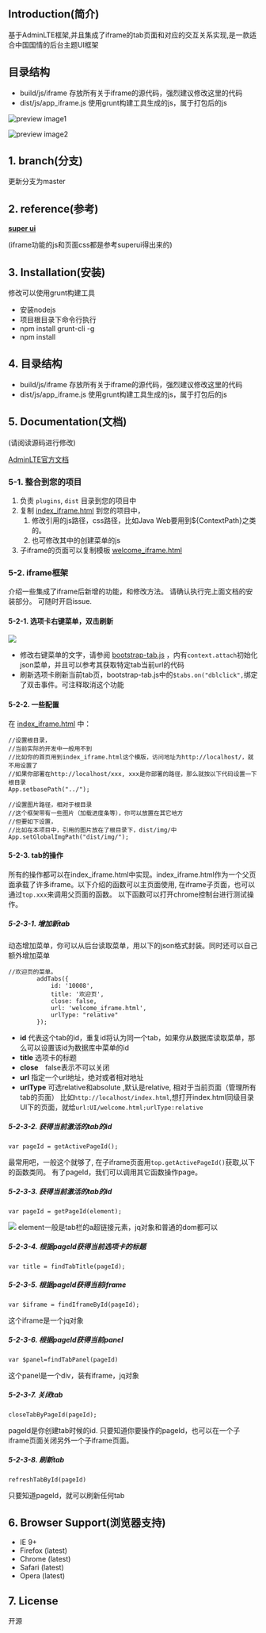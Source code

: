 
## Introduction(简介)

基于AdminLTE框架,并且集成了iframe的tab页面和对应的交互关系实现,是一款适合中国国情的后台主题UI框架

## 目录结构
- build/js/iframe 存放所有关于iframe的源代码，强烈建议修改这里的代码
- dist/js/app_iframe.js 使用grunt构建工具生成的js，属于打包后的js

![preview image1](preview/GIF.gif)

![preview image2](preview/img1.png)

## 1. branch(分支)

更新分支为master

## 2. reference(参考)

**[super ui](https://github.com/tzhsweet/superui)**

(iframe功能的js和页面css都是参考superui得出来的)

## 3. Installation(安装)

修改可以使用grunt构建工具

- 安装nodejs
- 项目根目录下命令行执行
- npm install grunt-cli -g
- npm install

## 4. 目录结构
- build/js/iframe 存放所有关于iframe的源代码，强烈建议修改这里的代码
- dist/js/app_iframe.js 使用grunt构建工具生成的js，属于打包后的js

## 5. Documentation(文档)

(请阅读源码进行修改)  

[AdminLTE官方文档](http://weituotian.oschina.io/adminlte-with-iframe/documentation/index.html)


### 5-1. 整合到您的项目
1. 负责 `plugins`, `dist` 目录到您的项目中
1. 复制 [index_iframe.html](pages/index_iframe.html) 到您的项目中，
    1. 修改引用的js路径，css路径，比如Java Web要用到${ContextPath}之类的。
    1. 也可修改其中的创建菜单的js
1. 子iframe的页面可以复制模板 [welcome_iframe.html](pages/welcome_iframe.html)


### 5-2. iframe框架

介绍一些集成了iframe后新增的功能，和修改方法。
请确认执行完上面文档的安装部分。
可随时开启issue.

#### 5-2-1. 选项卡右键菜单，双击刷新

![](preview/contextmenu.jpg)

* 修改右键菜单的文字，请参阅 [bootstrap-tab.js](build/js/iframe/bootstrap-tab.js) ，内有`context.attach`初始化json菜单，并且可以参考其获取特定tab当前url的代码
* 刷新选项卡刷新当前tab页，bootstrap-tab.js中的`$tabs.on("dblclick",`绑定了双击事件。可注释取消这个功能

#### 5-2-2. 一些配置

在 [index_iframe.html](pages/index_iframe.html) 中：

```
//设置根目录，
//当前实际的开发中一般用不到
//比如你的首页用到index_iframe.html这个模版，访问地址为http://localhost/，就不用设置了
//如果你部署在http://localhost/xxx, xxx是你部署的路径，那么就按以下代码设置一下根目录
App.setbasePath("../");

//设置图片路径，相对于根目录
//这个框架带有一些图片（加载进度条等），你可以放置在其它地方
//但要如下设置，
//比如在本项目中，引用的图片放在了根目录下，dist/img/中
App.setGlobalImgPath("dist/img/");

```
#### 5-2-3. tab的操作

所有的操作都可以在index_iframe.html中实现。index_iframe.html作为一个父页面承载了许多iframe。以下介绍的函数可以主页面使用, 在iframe子页面，也可以通过`top.xxx`来调用父页面的函数。
以下函数可以打开chrome控制台进行测试操作。

##### 5-2-3-1. 增加新tab
动态增加菜单，你可以从后台读取菜单，用以下的json格式封装。同时还可以自己额外增加菜单
```
//欢迎页的菜单。
        addTabs({
            id: '10008',
            title: '欢迎页',
            close: false,
            url: 'welcome_iframe.html',
            urlType: "relative"
        });
```

- **id** 代表这个tab的id，重复id将认为同一个tab，如果你从数据库读取菜单，那么可以设置该id为数据库中菜单的id
- **title** 选项卡的标题
- **close**　false表示不可以关闭
- **url** 指定一个url地址，绝对或者相对地址
- **urlType** 可选relative和absolute ,默认是relative, 相对于当前页面（管理所有tab的页面）
比如`http://localhost/index.html`,想打开index.html同级目录UI下的页面，就给`url:UI/welcome.html;urlType:relative`

##### 5-2-3-2. 获得当前激活的tab的id
```
var pageId = getActivePageId();
```
最常用吧，一般这个就够了, 在子iframe页面用`top.getActivePageId()`获取,以下的函数类同。
有了pageId，我们可以调用其它函数操作page。

##### 5-2-3-3. 获得当前激活的tab的id

```
var pageId = getPageId(element);
```

![](preview/tabs.jpg)
element一般是tab栏的a超链接元素，jq对象和普通的dom都可以

##### 5-2-3-4. 根据pageId获得当前选项卡的标题
```
var title = findTabTitle(pageId);
```


##### 5-2-3-5. 根据pageId获得当前iframe

```
var $iframe = findIframeById(pageId);
```
这个iframe是一个jq对象

##### 5-2-3-6. 根据pageId获得当前panel

```
var $panel=findTabPanel(pageId)
```
这个panel是一个div，装有iframe，jq对象

##### 5-2-3-7. 关闭tab

```
closeTabByPageId(pageId);
```
pageId是你创建tab时候的id. 只要知道你要操作的pageId，也可以在一个子iframe页面关闭另外一个子iframe页面。

##### 5-2-3-8. 刷新tab
```
refreshTabById(pageId)
```
只要知道pageId，就可以刷新任何tab

## 6. Browser Support(浏览器支持)

- IE 9+
- Firefox (latest)
- Chrome (latest)
- Safari (latest)
- Opera (latest)

<a id="7-license"></a>
## 7. License

开源
